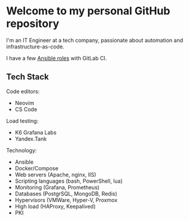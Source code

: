 # Welcome to my personal GitHub repository

I'm an IT Engineer at a tech company, passionate about automation and infrastructure-as-code.

I have a few [Ansible roles](https://gitlab.com/ialobanov) with GitLab CI.

## Tech Stack

Code editors:

- Neovim
- CS Code

Load testing:

- K6 Grafana Labs
- Yandex.Tank

Technology:

- Ansible
- Docker/Compose
- Web servers (Apache, nginx, IIS)
- Scripting languages (bash, PowerShell, lua)
- Monitoring (Grafana, Prometheus)
- Databases (PostgrSQL, MongoDB, Redis)
- Hypervisors (VMWare, Hyper-V, Proxmox
- High load (HAProxy, Keepalived)
- PKI
